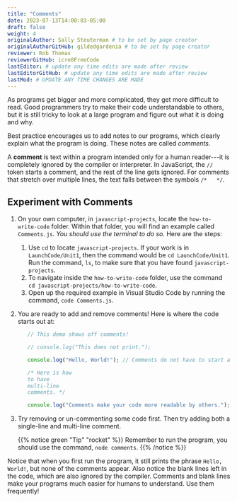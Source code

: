 ```yaml
---
title: "Comments"
date: 2023-07-13T14:00:03-05:00
draft: false
weight: 4
originalAuthor: Sally Steuterman # to be set by page creator
originalAuthorGitHub: gildedgardenia # to be set by page creator
reviewer: Rob Thomas
reviewerGitHub: icre8FreeCode
lastEditor: # update any time edits are made after review
lastEditorGitHub: # update any time edits are made after review
lastMod: # UPDATE ANY TIME CHANGES ARE MADE
---
```


As programs get bigger and more complicated, they get more difficult to read.
Good programmers try to make their code understandable to others, but it is
still tricky to look at a large program and figure out what it is doing and
why.

Best practice encourages us to add notes to our programs, which clearly
explain what the program is doing. These notes are called *comments*.

A **comment** is text within a program intended only for a human reader---it is
completely ignored by the compiler or interpreter. In JavaScript, the `//`
token starts a comment, and the rest of the line gets ignored. For comments
that stretch over multiple lines, the text falls between the symbols
`/*   */`.

## Experiment with Comments

1. On your own computer, in `javascript-projects`, locate the `how-to-write-code` folder. Within that folder, you will find an example called `Comments.js`. *You should use the terminal to do so.* Here are the steps:
   1. Use `cd` to locate `javascript-projects`. If your work is in `LaunchCode/Unit1`, then the command would be `cd LaunchCode/Unit1`. Run the command, `ls`, to make sure that you have found `javascript-projects`.
   1. To navigate inside the `how-to-write-code` folder, use the command `cd javascript-projects/how-to-write-code`.
   1. Open up the required example in Visual Studio Code by running the command, `code Comments.js`.
1. You are ready to add and remove comments! Here is where the code starts out at:

   ```js {linenos=table}
      // This demo shows off comments!

      // console.log("This does not print.");

      console.log("Hello, World!"); // Comments do not have to start at the beginning of a line.

      /* Here is how
      to have
      multi-line
      comments. */

      console.log("Comments make your code more readable by others.");
   ```

1. Try removing or un-commenting some code first. Then try adding both a single-line and multi-line comment. 

   {{% notice green "Tip" "rocket" %}}
   Remember to run the program, you should use the command, `node comments`.
   {{% /notice %}}

Notice that when you first run the program, it still prints the phrase `Hello,
World!`, but none of the comments appear. Also notice the blank lines left in
the code, which are also ignored by the compiler. Comments and blank lines make
your programs much easier for humans to understand. Use them frequently!